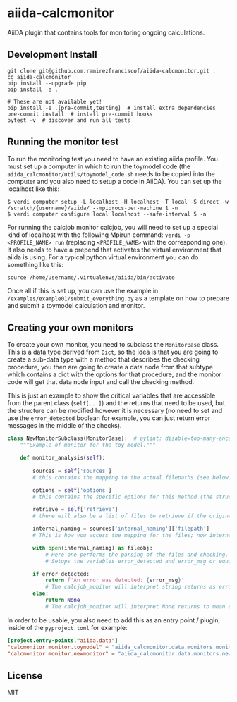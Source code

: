 # aiida-calcmonitor

AiiDA plugin that contains tools for monitoring ongoing calculations.

## Development Install

```shell
git clone git@github.com:ramirezfranciscof/aiida-calcmonitor.git .
cd aiida-calcmonitor
pip install --upgrade pip
pip install -e .

# These are not available yet!
pip install -e .[pre-commit,testing]  # install extra dependencies
pre-commit install  # install pre-commit hooks
pytest -v  # discover and run all tests
```

## Running the monitor test

To run the monitoring test you need to have an existing aiida profile.
You must set up a computer in which to run the toymodel code (the `aiida_calcmonitor/utils/toymodel_code.sh` needs to be copied into the computer and you also need to setup a code in AiiDA).
You can set up the localhost like this:

``` console
$ verdi computer setup -L localhost -H localhost -T local -S direct -w /scratch/{username}/aiida/ --mpiprocs-per-machine 1 -n
$ verdi computer configure local localhost --safe-interval 5 -n
```

For running the calcjob monitor calcjob, you will need to set up a special kind of localhost with the following Mpirun command: `verdi -p <PROFILE_NAME> run` (replacing `<PROFILE_NAME>` with the corresponding one).
It also needs to have a prepend that activates the virtual environment that aiida is using.
For a typical python virtual environment you can do something like this:

``` console
source /home/username/.virtualenvs/aiida/bin/activate
```

Once all if this is set up, you can use the example in `/examples/example01/submit_everything.py` as a template on how to prepare and submit a toymodel calculation and monitor.


## Creating your own monitors

To create your own monitor, you need to subclass the `MonitorBase` class.
This is a data type derived from `Dict`, so the idea is that you are going to create a sub-data type with a method that describes the checking procedure, you then are going to create a data node from that subtype which contains a dict with the options for that procedure, and the monitor code will get that data node input and call the checking method.

This is just an example to show the critical variables that are accessible from the parent class (`self[...]`) and the returns that need to be used, but the structure can be modified however it is necessary (no need to set and use the `error_detected` boolean for example, you can just return error messages in the middle of the checks).

``` python
class NewMonitorSubclass(MonitorBase):  # pylint: disable=too-many-ancestors
    """Example of monitor for the toy model."""

    def monitor_analysis(self):
        
        sources = self['sources']
        # this contains the mapping to the actual filepaths (see below)

        options = self['options']
        # this contains the specific options for this method (the structure is determined here in this method and the user must know what is expected when constructing it)

        retrieve = self['retrieve']
        # there will also be a list of files to retrieve if the original calculation is killed, but this should probably not be needed here

        internal_naming = sources['internal_naming']['filepath']
        # This is how you access the mapping for the files; now internal_naming contains the actual path to the file it requires

        with open(internal_naming) as fileobj:
            # Here one performs the parsing of the files and checking.
            # Setups the variables error_detected and error_msg or equivalent

        if error_detected:
            return f'An error was detected: {error_msg}'        
            # The calcjob_monitor will interpret string returns as errors and will kill the process
        else:
            return None
            # The calcjob_monitor will interpret None returns to mean everything is going fine
```

In order to be usable, you also need to add this as an entry point / plugin, inside of the `pyproject.toml` for example:

``` toml
[project.entry-points."aiida.data"]
"calcmonitor.monitor.toymodel" = "aiida_calcmonitor.data.monitors.monitor_toymodel:MonitorToymodel"
"calcmonitor.monitor.newmonitor" = "aiida_calcmonitor.data.monitors.newmonitor_file:NewMonitorSubclass"
```

## License

MIT



